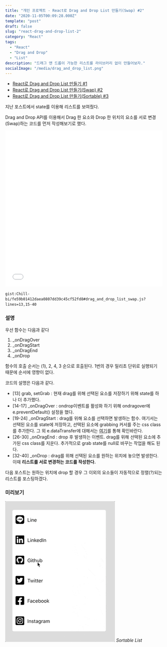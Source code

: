 ```yaml
---
title: "개인 프로젝트 - React로 Drag and Drop List 만들기(Swap) #2"
date: "2020-11-05T00:09:28.000Z"
template: "post"
draft: false
slug: "react-drag-and-drop-list-2"
category: "React"
tags:
  - "React"
  - "Drag and Drop"
  - "List"
description: "드래그 앤 드롭이 가능한 리스트를 라이브러리 없이 만들어보자."
socialImage: "/media/drag_and_drop_list.png"
---
```


- [React로 Drag and Drop List 만들기 #1](/posts/react-drag-and-drop-list)
- [React로 Drag and Drop List 만들기(Swap) #2](/posts/react-drag-and-drop-list-2)
- [React로 Drag and Drop List 만들기(Sortable) #3](/posts/react-drag-and-drop-list-sortable)

지난 포스트에서 state를 이용해 리스트를 보여줬다.

Drag and Drop API를 이용해서 Drag 한 요소와 Drop 한 위치의 요소를 서로 변경(Swap)하는 코드를 먼저 작성해보기로 했다.

<iframe width="100%" height="500" style="display:block" src="//jsfiddle.net/Chill_bi/vt3c802w/62/embedded/js,result/dark/" allowfullscreen="allowfullscreen" allowpaymentrequest frameborder="0"></iframe>

`gist:Chill-bi/fe59b01412daea0807dd39c45cf52fd8#drag_and_drop_list_swap.js?lines=13,15-40`

### 설명
우선 함수는 다음과 같다

1. _onDragOver
2. _onDragStart
3. _onDragEnd
4. _onDrop

함수의 호출 순서는 (1), 2, 4, 3 순으로 호출된다. 1번의 경우 밀리초 단위로 실행되기 때문에 순서에 영향이 없다.

코드의 설명은 다음과 같다. 

- [13] grab, setGrab : 현재 drag를 위해 선택된 요소를 저장하기 위해 state를 하나 더 추가했다.
- [14-17] _onDragOver :  ondrop이벤트를 활성화 하기 위해 ondragover에 e.preventDefault() 설정을 했다.
- [19-24] _onDragStart : drag를 위해 요소를 선택하면 발생하는 함수. 여기서는 선택된 요소를 state에 저장하고, 선택된 요소에 grabbing 커서를 주는 css class를 추가한다. 그 외 e.dataTransfer에 대해서는 [여기](https://developer.mozilla.org/ko/docs/Web/API/DataTransfer)를 통해 확인바란다.
- [26-30] _onDragEnd : drop 후 발생하는 이벤트. drag를 위해 선택된 요소에 추가된 css class를 지운다. 추가적으로 grab state를 null로 바꾸는 작업을 해도 된다.
- [32-40] _onDrop : drag를 위해 선택된 요소를 원하는 위치에 놓으면 발생한다. 이때 **리스트를 서로 변경하는 코드를 작성한다.**

다음 포스트는 원하는 위치에 drop 할 경우 그 이외의 요소들이 자동적으로 정렬(?)되는 리스트를 포스팅하겠다.

### 미리보기
![drag_and_drop_list_sortable.gif](/media/drag_and_drop_list_sortable.gif) *Sortable List*